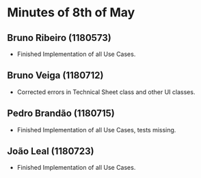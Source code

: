 Minutes of 8th of May
============

Bruno Ribeiro (1180573)
----------
- Finished Implementation of all Use Cases.

Bruno Veiga (1180712)
----------
- Corrected errors in Technical Sheet class and other UI classes.

Pedro Brandão (1180715)
----------
- Finished Implementation of all Use Cases, tests missing.

João Leal (1180723)
----------
- Finished Implementation of all Use Cases.